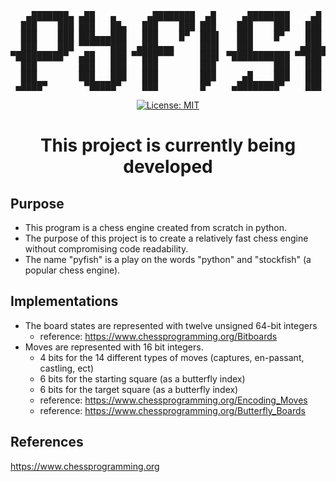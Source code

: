 <div align="center">
<pre>
   ▄███████▄ ▄██   ▄      ▄████████  ▄█     ▄████████    ▄█    █▄    
  ███    ███ ███   ██▄   ███    ███ ███    ███    ███   ███    ███   
  ███    ███ ███▄▄▄███   ███    █▀  ███▌   ███    █▀    ███    ███   
  ███    ███ ▀▀▀▀▀▀███  ▄███▄▄▄     ███▌   ███         ▄███▄▄▄▄███▄▄ 
▀█████████▀  ▄██   ███ ▀▀███▀▀▀     ███▌ ▀███████████ ▀▀███▀▀▀▀███▀  
  ███        ███   ███   ███        ███           ███   ███    ███   
  ███        ███   ███   ███        ███     ▄█    ███   ███    ███   
 ▄████▀       ▀█████▀    ███        █▀    ▄████████▀    ███    █▀    
</pre>

[![License: MIT](https://img.shields.io/badge/License-MIT-yellow.svg)](https://opensource.org/licenses/MIT)

# This project is currently being developed

</div>

## Purpose

- This program is a chess engine created from scratch in python.
- The purpose of this project is to create a relatively fast chess engine without compromising code readability.
- The name "pyfish" is a play on the words "python" and "stockfish" (a popular chess engine).

## Implementations
- The board states are represented with twelve unsigned 64-bit integers
    - reference: https://www.chessprogramming.org/Bitboards
- Moves are represented with 16 bit integers.
    - 4 bits for the 14 different types of moves (captures, en-passant, castling, ect)
    - 6 bits for the starting square (as a butterfly index)
    - 6 bits for the target square (as a butterfly index)
    - reference: https://www.chessprogramming.org/Encoding_Moves
    - reference: https://www.chessprogramming.org/Butterfly_Boards

## References
https://www.chessprogramming.org
